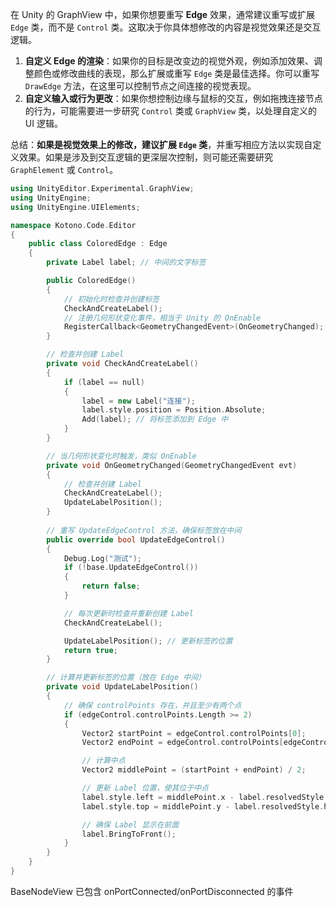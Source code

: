 

在 Unity 的 GraphView 中，如果你想要重写 **Edge** 效果，通常建议重写或扩展 `Edge` 类，而不是 `Control` 类。这取决于你具体想修改的内容是视觉效果还是交互逻辑。

1. **自定义 Edge 的渲染**：如果你的目标是改变边的视觉外观，例如添加效果、调整颜色或修改曲线的表现，那么扩展或重写 `Edge` 类是最佳选择。你可以重写 `DrawEdge` 方法，在这里可以控制节点之间连接的视觉表现。
2. **自定义输入或行为更改**：如果你想控制边缘与鼠标的交互，例如拖拽连接节点的行为，可能需要进一步研究 `Control` 类或 `GraphView` 类，以处理自定义的 UI 逻辑。

总结：**如果是视觉效果上的修改，建议扩展 `Edge` 类**，并重写相应方法以实现自定义效果。如果是涉及到交互逻辑的更深层次控制，则可能还需要研究 `GraphElement` 或 `Control`。





```c++
using UnityEditor.Experimental.GraphView;
using UnityEngine;
using UnityEngine.UIElements;

namespace Kotono.Code.Editor
{
    public class ColoredEdge : Edge
    {
        private Label label; // 中间的文字标签

        public ColoredEdge()
        {
            // 初始化时检查并创建标签
            CheckAndCreateLabel();
            // 注册几何形状变化事件，相当于 Unity 的 OnEnable
            RegisterCallback<GeometryChangedEvent>(OnGeometryChanged);
        }

        // 检查并创建 Label
        private void CheckAndCreateLabel()
        {
            if (label == null)
            {
                label = new Label("连接");
                label.style.position = Position.Absolute;
                Add(label); // 将标签添加到 Edge 中
            }
        }

        // 当几何形状变化时触发，类似 OnEnable
        private void OnGeometryChanged(GeometryChangedEvent evt)
        {
            // 检查并创建 Label
            CheckAndCreateLabel();
            UpdateLabelPosition();
        }
        
        // 重写 UpdateEdgeControl 方法，确保标签放在中间
        public override bool UpdateEdgeControl()
        {
            Debug.Log("测试");
            if (!base.UpdateEdgeControl())
            {
                return false;
            }

            // 每次更新时检查并重新创建 Label
            CheckAndCreateLabel();

            UpdateLabelPosition(); // 更新标签的位置
            return true;
        }

        // 计算并更新标签的位置（放在 Edge 中间）
        private void UpdateLabelPosition()
        {
            // 确保 controlPoints 存在，并且至少有两个点
            if (edgeControl.controlPoints.Length >= 2)
            {
                Vector2 startPoint = edgeControl.controlPoints[0];
                Vector2 endPoint = edgeControl.controlPoints[edgeControl.controlPoints.Length - 1];

                // 计算中点
                Vector2 middlePoint = (startPoint + endPoint) / 2;

                // 更新 Label 位置，使其位于中点
                label.style.left = middlePoint.x - label.resolvedStyle.width / 2;
                label.style.top = middlePoint.y - label.resolvedStyle.height / 2;

                // 确保 Label 显示在前面
                label.BringToFront();
            }
        }
    }
}
```

BaseNodeView 已包含 onPortConnected/onPortDisconnected 的事件
